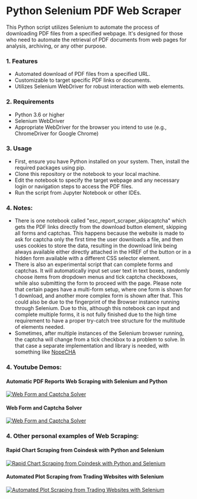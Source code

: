 # Python Selenium PDF Web Scraper
This Python script utilizes Selenium to automate the process of downloading PDF files from a specified webpage. It's designed for those who need to automate the retrieval of PDF documents from web pages for analysis, archiving, or any other purpose.

### 1. Features
- Automated download of PDF files from a specified URL.
- Customizable to target specific PDF links or documents.
- Utilizes Selenium WebDriver for robust interaction with web elements.

### 2. Requirements
- Python 3.6 or higher
- Selenium WebDriver
- Appropriate WebDriver for the browser you intend to use (e.g., ChromeDriver for Google Chrome)

### 3. Usage
- First, ensure you have Python installed on your system. Then, install the required packages using pip.
- Clone this repository or the notebook to your local machine.
- Edit the notebook to specify the target webpage and any necessary login or navigation steps to access the PDF files.
- Run the script from Jupyter Notebook or other IDEs.

### 4. Notes:
- There is one notebook called "esc_report_scraper_skipcaptcha" which gets the PDF links directly from the download button element, skipping all forms and captchas. This happens because the website is made to ask for captcha only the first time the user downloads a file, and then uses cookies to store the data, resulting in the download link being always available either directly attached in the HREF of the button or in a hidden form available with a different CSS selector element.
- There is also an experimental script that can complete forms and captchas. It will automatically input set user text in text boxes, randomly choose items from dropdown menus and tick captcha checkboxes, while also submitting the form to proceed with the page. Please note that certain pages have a multi-form setup, where one form is shown for 1 download, and another more complex form is shown after that. This could also be due to the fingerprint of the Browser instance running through Selenium. Due to this, although this notebook can input and complete multiple forms, it is not fully finished due to the high time requirement to have a proper try-catch tree structure for the multitude of elements needed.
- Sometimes, after multiple instances of the Selenium browser running, the captcha will change from a tick checkbox to a problem to solve. In that case a separate implementation and library is needed, with something like [NopeCHA](hhttps://github.com/NopeCHALLC/nopecha-extension)

### 4. Youtube Demos:

#### Automatic PDF Reports Web Scraping with Selenium and Python

[![Web Form and Captcha Solver](http://img.youtube.com/vi/iDx3MOHf9BU/0.jpg)](http://www.youtube.com/watch?v=iDx3MOHf9BU)

#### Web Form and Captcha Solver 

[![Web Form and Captcha Solver](http://img.youtube.com/vi/pm18ry0rxjo/0.jpg)](http://www.youtube.com/watch?v=pm18ry0rxjo)

### 4. Other personal examples of Web Scraping:

#### Rapid Chart Scraping from Coindesk with Python and Selenium

[![Rapid Chart Scraping from Coindesk with Python and Selenium](http://img.youtube.com/vi/WjXMw7vbC3M/0.jpg)](https://youtu.be/WjXMw7vbC3M?si=ONbciHWYeQGSyYJ2)


#### Automated Plot Scraping from Trading Websites with Selenium

[![Automated Plot Scraping from Trading Websites with Selenium](http://img.youtube.com/vi/9yvP1M8YaDo/0.jpg)](https://youtu.be/9yvP1M8YaDo?si=G4pQ7zEWUl7wQMO7)

